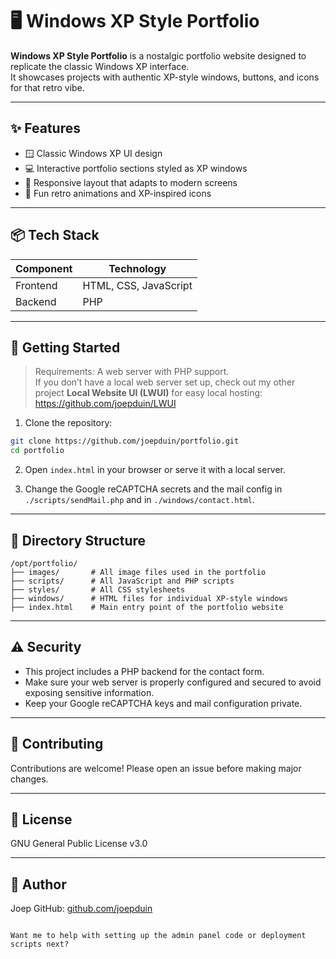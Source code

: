 # 🖥️ Windows XP Style Portfolio

**Windows XP Style Portfolio** is a nostalgic portfolio website designed to replicate the classic Windows XP interface.  
It showcases projects with authentic XP-style windows, buttons, and icons for that retro vibe.

---

## ✨ Features

- 🪟 Classic Windows XP UI design  
- 💻 Interactive portfolio sections styled as XP windows  
- 📱 Responsive layout that adapts to modern screens  
- 🎨 Fun retro animations and XP-inspired icons  

---

## 📦 Tech Stack

| Component  | Technology             |
|------------|------------------------|
| Frontend   | HTML, CSS, JavaScript  |
| Backend    | PHP                    |

---

## 🚀 Getting Started

> Requirements: A web server with PHP support.  
> If you don’t have a local web server set up, check out my other project **Local Website UI (LWUI)** for easy local hosting:  
> https://github.com/joepduin/LWUI
> 
1. Clone the repository:  
```bash
git clone https://github.com/joepduin/portfolio.git
cd portfolio
````

2. Open `index.html` in your browser or serve it with a local server.

3. Change the Google reCAPTCHA secrets and the mail config in ``./scripts/sendMail.php`` and in ``./windows/contact.html``.
---

## 📁 Directory Structure


```
/opt/portfolio/
├── images/       # All image files used in the portfolio
├── scripts/      # All JavaScript and PHP scripts
├── styles/       # All CSS stylesheets
├── windows/      # HTML files for individual XP-style windows
├── index.html    # Main entry point of the portfolio website
```

---

## ⚠️ Security

- This project includes a PHP backend for the contact form.
- Make sure your web server is properly configured and secured to avoid exposing sensitive information.
- Keep your Google reCAPTCHA keys and mail configuration private.

---

## 🤝 Contributing

Contributions are welcome! Please open an issue before making major changes.

---

## 📜 License

GNU General Public License v3.0

---

## 👤 Author

Joep
GitHub: [github.com/joepduin](https://github.com/joepduin)

```

Want me to help with setting up the admin panel code or deployment scripts next?

```

